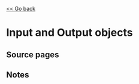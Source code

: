 [<< Go back](https://artoasmith.github.io/sf-preps/)

# Input and Output objects

## Source pages

## Notes
